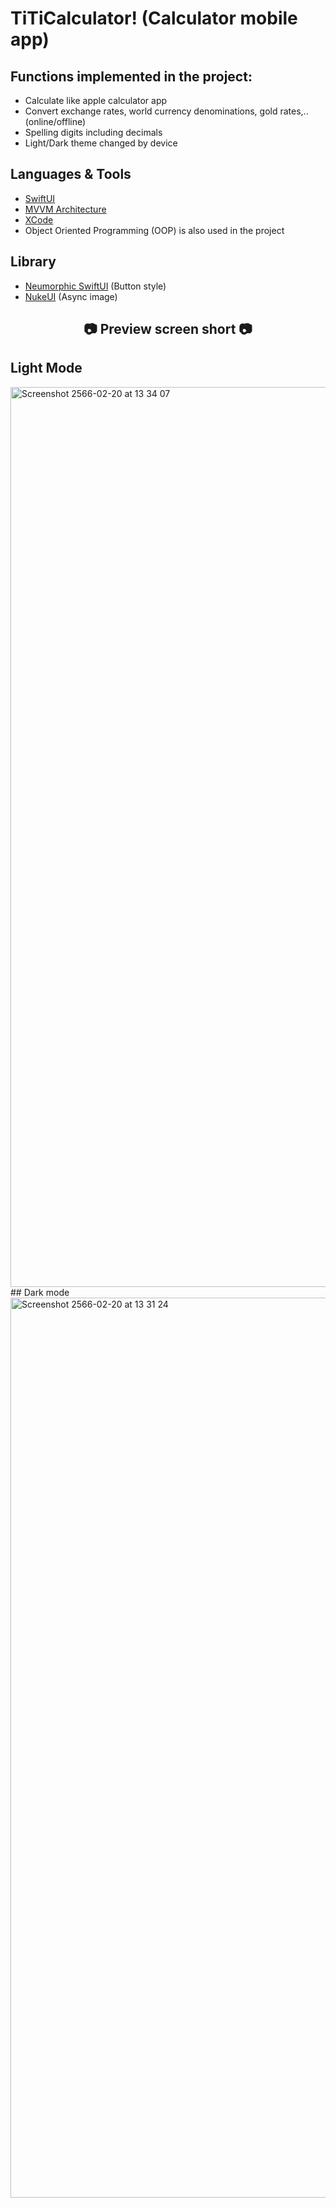 # TiTiCalculator! (Calculator mobile app)

## Functions implemented in the project:
- Calculate like apple calculator app
- Convert exchange rates, world currency denominations, gold rates,.. (online/offline)
- Spelling digits including decimals
- Light/Dark theme changed by device

## Languages & Tools
- [SwiftUI](https://developer.apple.com/xcode/swiftui/)
- [MVVM Architecture](https://www.hackingwithswift.com/books/ios-swiftui/introducing-mvvm-into-your-swiftui-project)
- [XCode](https://developer.apple.com/xcode/)
- Object Oriented Programming (OOP) is also used in the project

## Library
- [Neumorphic SwiftUI](https://github.com/costachung/neumorphic.git) (Button style)
- [NukeUI](https://github.com/kean/NukeUI.git) (Async image)

<h2 align="center">📷 Preview screen short 📷</h2>

## Light Mode
<img width="1440" alt="Screenshot 2566-02-20 at 13 34 07" src="https://user-images.githubusercontent.com/63950809/220030986-e6992f17-a0d6-443f-8bd5-58a94457e922.png">
## Dark mode
<img width="1440" alt="Screenshot 2566-02-20 at 13 31 24" src="https://user-images.githubusercontent.com/63950809/220031605-84c68f33-311d-4999-b546-10d644152737.png">
